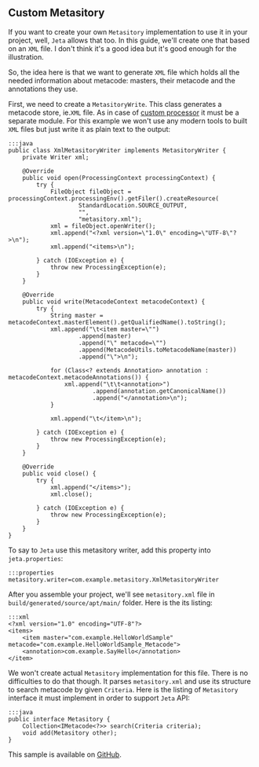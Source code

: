 <div class="page-header">
    <h2>Custom Metasitory</h2>
</div>

If you want to create your own `Metasitory` implementation to use it in your project, well, `Jeta` allows that too. In this guide, we'll create one that based on an `XML` file. I don't think it's a good idea but it's good enough for the illustration.

So, the idea here is that we want to generate `XML` file which holds all the needed information about metacode: masters, their metacode and the annotations they use.

First, we need to create a `MetasitoryWrite`. This class generates a metacode store, ie.`XML` file. As in case of [custom processor](/guide/custom-processor) it must be a separate module. For this example we won't use any modern tools to built `XML` files but just write it as plain text to the output:

    :::java
    public class XmlMetasitoryWriter implements MetasitoryWriter {
        private Writer xml;

        @Override
        public void open(ProcessingContext processingContext) {
            try {
                FileObject fileObject = processingContext.processingEnv().getFiler().createResource(
                        StandardLocation.SOURCE_OUTPUT,
                        "",
                        "metasitory.xml");
                xml = fileObject.openWriter();
                xml.append("<?xml version=\"1.0\" encoding=\"UTF-8\"?>\n");
                xml.append("<items>\n");

            } catch (IOException e) {
                throw new ProcessingException(e);
            }
        }

        @Override
        public void write(MetacodeContext metacodeContext) {
            try {
                String master = metacodeContext.masterElement().getQualifiedName().toString();
                xml.append("\t<item master=\"")
                        .append(master)
                        .append("\" metacode=\"")
                        .append(MetacodeUtils.toMetacodeName(master))
                        .append("\">\n");

                for (Class<? extends Annotation> annotation : metacodeContext.metacodeAnnotations()) {
                    xml.append("\t\t<annotation>")
                            .append(annotation.getCanonicalName())
                            .append("</annotation>\n");
                }

                xml.append("\t</item>\n");

            } catch (IOException e) {
                throw new ProcessingException(e);
            }
        }

        @Override
        public void close() {
            try {
                xml.append("</items>");
                xml.close();

            } catch (IOException e) {
                throw new ProcessingException(e);
            }
        }
    }

To say to `Jeta` use this metasitory writer, add this property into `jeta.properties`:

    :::properties
    metasitory.writer=com.example.metasitory.XmlMetasitoryWriter


After you assemble your project, we'll see `metasitory.xml` file in `build/generated/source/apt/main/` folder. Here is the its listing:

    :::xml
    <?xml version="1.0" encoding="UTF-8"?>
    <items>
        <item master="com.example.HelloWorldSample" metacode="com.example.HelloWorldSample_Metacode">
        <annotation>com.example.SayHello</annotation>
    </item>


We won't create actual `Metasitory` implementation for this file. There is no difficulties to do that though. It parses `metasitory.xml` and use its structure to search metacode by given `Criteria`. Here is the listing of `Metasitory` interface it must implement in order to support `Jeta` API:

    :::java
    public interface Metasitory {
        Collection<IMetacode<?>> search(Criteria criteria);
        void add(Metasitory other);
    }

This sample is available on [GitHub](https://github.com/brooth/jeta-samples).
